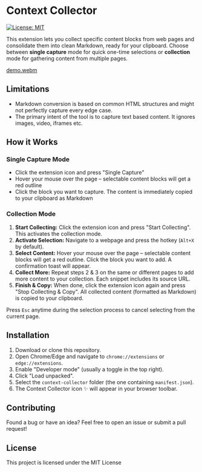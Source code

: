 # Context Collector

[![License: MIT](https://img.shields.io/badge/License-MIT-blue.svg)](https://opensource.org/licenses/MIT)

This extension lets you collect specific content blocks from web pages and consolidate them into clean Markdown, ready for your clipboard. Choose between **single capture** mode for quick one-time selections or **collection** mode for gathering content from multiple pages.

[demo.webm](https://github.com/user-attachments/assets/5e12a638-a485-4cf9-83e8-0eac9bfc1a7f)

## Limitations

 - Markdown conversion is based on common HTML structures and might not perfectly capture every edge case.
 - The primary intent of the tool is to capture text based content. It ignores images, video, iframes etc.

## How it Works

### Single Capture Mode
- Click the extension icon and press "Single Capture"
- Hover your mouse over the page – selectable content blocks will get a red outline
- Click the block you want to capture. The content is immediately copied to your clipboard as Markdown

### Collection Mode
1.  **Start Collecting:** Click the extension icon and press "Start Collecting". This activates the collection mode.
2.  **Activate Selection:** Navigate to a webpage and press the hotkey (`Alt+X` by default).
3.  **Select Content:** Hover your mouse over the page – selectable content blocks will get a red outline. Click the block you want to add. A confirmation toast will appear.
4.  **Collect More:** Repeat steps 2 & 3 on the same or different pages to add more content to your collection. Each snippet includes its source URL.
5.  **Finish & Copy:** When done, click the extension icon again and press "Stop Collecting & Copy". All collected content (formatted as Markdown) is copied to your clipboard.

Press `Esc` anytime during the selection process to cancel selecting from the current page.


## Installation

1.  Download or clone this repository.
2.  Open Chrome/Edge and navigate to `chrome://extensions` or `edge://extensions`.
3.  Enable "Developer mode" (usually a toggle in the top right).
4.  Click "Load unpacked".
5.  Select the `context-collector` folder (the one containing `manifest.json`).
6.  The Context Collector icon ✨ will appear in your browser toolbar.


## Contributing

Found a bug or have an idea? Feel free to open an issue or submit a pull request!

## License

This project is licensed under the MIT License
